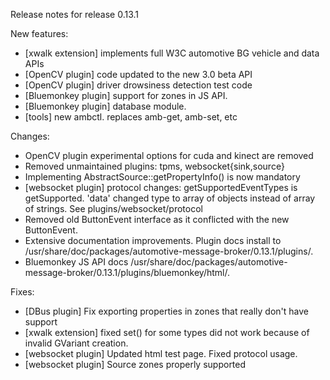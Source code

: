 Release notes for release 0.13.1

New features:
- [xwalk extension] implements full W3C automotive BG vehicle and data APIs
- [OpenCV plugin] code updated to the new 3.0 beta API
- [OpenCV plugin] driver drowsiness detection test code
- [Bluemonkey plugin] support for zones in JS API.
- [Bluemonkey plugin] database module.
- [tools] new ambctl. replaces amb-get, amb-set, etc

Changes:
- OpenCV plugin experimental options for cuda and kinect are removed
- Removed unmaintained plugins: tpms, websocket{sink,source}
- Implementing AbstractSource::getPropertyInfo() is now mandatory
- [websocket plugin] protocol changes: getSupportedEventTypes is getSupported.  'data' changed type to array of objects
  instead of array of strings.  See plugins/websocket/protocol
- Removed old ButtonEvent interface as it conflicted with the new ButtonEvent.
- Extensive documentation improvements.  Plugin docs install to /usr/share/doc/packages/automotive-message-broker/0.13.1/plugins/.
- Bluemonkey JS API docs /usr/share/doc/packages/automotive-message-broker/0.13.1/plugins/bluemonkey/html/.

Fixes:
- [DBus plugin] Fix exporting properties in zones that really don't have support
- [xwalk extension] fixed set() for some types did not work because of invalid GVariant creation.
- [websocket plugin] Updated html test page.  Fixed protocol usage.
- [websocket plugin] Source zones properly supported
